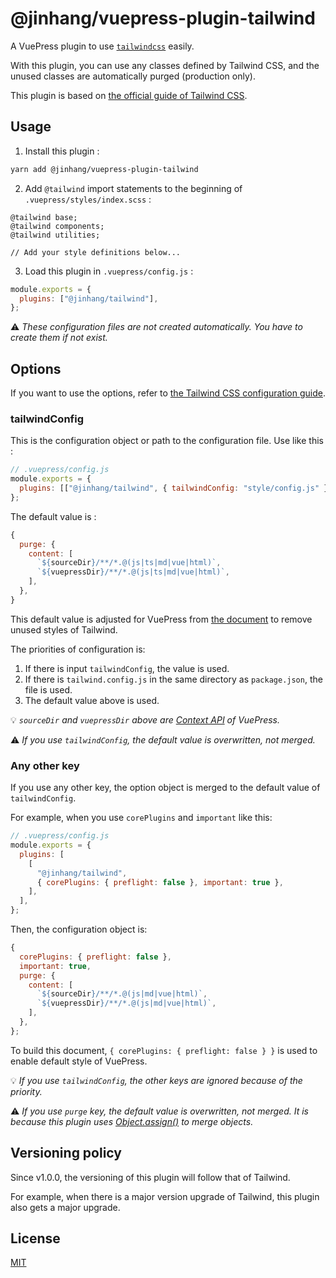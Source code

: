 # @jinhang/vuepress-plugin-tailwind

A VuePress plugin to use [`tailwindcss`](https://github.com/tailwindcss/tailwindcss) easily.

With this plugin, you can use any classes defined by Tailwind CSS, and the unused classes are automatically purged (production only).

This plugin is based on [the official guide of Tailwind CSS](https://tailwindcss.com/docs/controlling-file-size/#removing-unused-css).

## Usage

1. Install this plugin :

```sh
yarn add @jinhang/vuepress-plugin-tailwind
```

2. Add `@tailwind` import statements to the beginning of `.vuepress/styles/index.scss` :

```styl
@tailwind base;
@tailwind components;
@tailwind utilities;

// Add your style definitions below...
```

3. Load this plugin in `.vuepress/config.js` :

```js
module.exports = {
  plugins: ["@jinhang/tailwind"],
};
```

:warning:
_These configuration files are not created automatically. You have to create them if not exist._

## Options

If you want to use the options, refer to [the Tailwind CSS configuration guide](https://tailwindcss.com/docs/configuration/).

### tailwindConfig

This is the configuration object or path to the configuration file. Use like this :

```js
// .vuepress/config.js
module.exports = {
  plugins: [["@jinhang/tailwind", { tailwindConfig: "style/config.js" }]],
};
```

The default value is :

```js
{
  purge: {
    content: [
      `${sourceDir}/**/*.@(js|ts|md|vue|html)`,
      `${vuepressDir}/**/*.@(js|ts|md|vue|html)`,
    ],
  },
}
```

This default value is adjusted for VuePress from [the document](https://tailwindcss.com/docs/controlling-file-size/#removing-unused-css) to remove unused styles of Tailwind.

The priorities of configuration is:

1. If there is input `tailwindConfig`, the value is used.
2. If there is `tailwind.config.js` in the same directory as `package.json`, the file is used.
3. The default value above is used.

:bulb:
_`sourceDir` and `vuepressDir` above are [Context API](https://vuepress.vuejs.org/plugin/context-api.html) of VuePress._

:warning:
_If you use `tailwindConfig`, the default value is overwritten, not merged._

### Any other key

If you use any other key, the option object is merged to the default value of `tailwindConfig`.

For example, when you use `corePlugins` and `important` like this:

```js
// .vuepress/config.js
module.exports = {
  plugins: [
    [
      "@jinhang/tailwind",
      { corePlugins: { preflight: false }, important: true },
    ],
  ],
};
```

Then, the configuration object is:

```js
{
  corePlugins: { preflight: false },
  important: true,
  purge: {
    content: [
      `${sourceDir}/**/*.@(js|md|vue|html)`,
      `${vuepressDir}/**/*.@(js|md|vue|html)`,
    ],
  },
};
```

To build this document, `{ corePlugins: { preflight: false } }` is used to enable default style of VuePress.

:bulb:
_If you use `tailwindConfig`, the other keys are ignored because of the priority._

:warning:
_If you use `purge` key, the default value is overwritten, not merged. It is because this plugin uses [Object.assign()](https://developer.mozilla.org/en-US/docs/Web/JavaScript/Reference/Global_Objects/Object/assign) to merge objects._

## Versioning policy

Since v1.0.0, the versioning of this plugin will follow that of Tailwind.

For example, when there is a major version upgrade of Tailwind, this plugin also gets a major upgrade.

## License

[MIT](https://github.com/jinhang87/vuepress-plugin-tailwind/blob/master/LICENSE)
